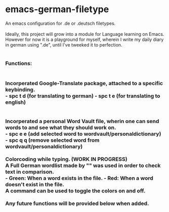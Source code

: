 # emacs-german-filetype
An emacs configuration for .de or .deutsch filetypes.
<br/> <br/>
Ideally, this project will grow into a module for Language learning on Emacs. <br/>
However for now it is a playground for myself, wherein I write my daily diary in german using ".de", until I've tweeked it to perfection. <br/>
<br/>
<h3> Functions: <h3> <br/>
Incorperated Google-Translate package, attached to a specific keybinding. <br/>
- spc t d (for translating to german)
- spc t e (for translating to english) <br/>
<br/> <br/>
Incorperated a personal Word Vault file, wherin one can send words to and see what they should work on. <br/>
- spc e e (add selected word to wordvault/personaldictionary)
- spc q q (remove selected word from wordvault/personaldictionary)
<br/> <br/>
Colorcoding while typing. (WORK IN PROGRESS) <br/>
A Full German wordlist made by "" was used in order to check text in comparison. <br/>
- Green: When a word exists in the file.
- Red: When a word doesn't exist in the file. <br/>
A command can be used to toggle the colors on and off. <br/>
<br/> 
Any future functions will be provided below when added.
